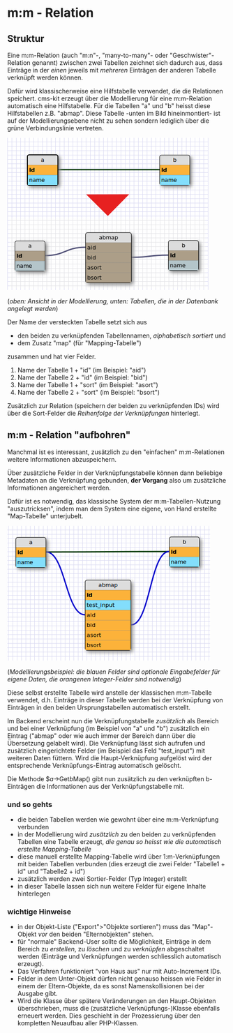 # m:m - Relation

## Struktur

Eine m:m-Relation (auch "m:n"-, "many-to-many"- oder "Geschwister"-Relation genannt) zwischen zwei Tabellen zeichnet sich dadurch aus, dass Einträge in der *einen* jeweils mit *mehreren* Einträgen der anderen Tabelle verknüpft werden können. 

Dafür wird klassischerweise eine Hilfstabelle verwendet, die die Relationen speichert. cms-kit erzeugt über die Modellierung für eine m:m-Relation automatisch eine Hilfstabelle. Für die Tabellen "a" und "b" heisst diese Hilfstabellen z.B. "abmap". Diese Tabelle -unten im Bild hineinmontiert- ist auf der Modellierungsebene nicht zu sehen sondern lediglich über die grüne Verbindungslinie vertreten.

!["Modell"](img/abmap_real.png "Modell")

(*oben: Ansicht in der Modellierung, unten: Tabellen, die in der Datenbank angelegt werden*)

Der Name der versteckten Tabelle setzt sich aus

* den beiden zu verknüpfenden Tabellennamen, *alphabetisch sortiert* und
* dem Zusatz "map" (für "Mapping-Tabelle")

zusammen und hat vier Felder.

1. Name der Tabelle 1 + "id" (im Beispiel: "aid")
2. Name der Tabelle 2 + "id" (im Beispiel: "bid")
3. Name der Tabelle 1 + "sort" (im Beispiel: "asort")
4. Name der Tabelle 2 + "sort" (im Beispiel: "bsort")

Zusätzlich zur Relation (speichern der beiden zu verknüpfenden IDs) wird über die Sort-Felder die *Reihenfolge der Verknüpfungen* hinterlegt.

## m:m - Relation "aufbohren"

Manchmal ist es interessant, zusätzlich zu den "einfachen" m:m-Relationen weitere Informationen abzuspeichern.

Über zusätzliche Felder in der Verknüpfungstabelle können dann beliebige Metadaten an die Verknüpfung gebunden, **der Vorgang** also um zusätzliche Informationen angereichert werden.

Dafür ist es notwendig, das klassische System der m:m-Tabellen-Nutzung "auszutricksen", indem man dem System eine eigene, von Hand erstellte "Map-Tabelle" unterjubelt.

!["Modell"](img/abmap_plus.png "Modell")

(*Modellierungsbeispiel: die blauen Felder sind optionale Eingabefelder für eigene Daten, die orangenen Integer-Felder sind notwendig*)

Diese selbst erstellte Tabelle wird anstelle der klassischen m:m-Tabelle verwendet, d.h. Einträge in dieser Tabelle werden  bei der Verknüpfung von Einträgen in den beiden Ursprungstabellen automatisch erstellt.

Im Backend erscheint nun die Verknüpfungstabelle *zusätzlich* als Bereich und bei einer Verknüpfung (im Beispiel von "a" und "b") zusätzlich ein Eintrag ("abmap" oder wie auch immer der Bereich dann über die Übersetzung gelabelt wird). Die Verknüpfung lässt sich aufrufen und zusätzlich eingerichtete Felder (im Beispiel das Feld "test_input") mit weiteren Daten füttern. Wird die Haupt-Verknüpfung aufgelöst wird der entsprechende Verknüpfungs-Eintrag automatisch gelöscht.

Die Methode $*a*->Get*b*Map() gibt nun zusätzlich zu den verknüpften b-Einträgen die Informationen aus der Verknüpfungstabelle mit.

### und so gehts

* die beiden Tabellen werden wie gewohnt über eine m:m-Verknüpfung verbunden
* in der Modellierung wird *zusätzlich* zu den beiden zu verknüpfenden Tabellen eine Tabelle erzeugt, *die genau so heisst wie die automatisch erstellte Mapping-Tabelle*
* diese manuell erstellte Mapping-Tabelle wird über 1:m-Verknüpfungen mit beiden Tabellen verbunden (dies erzeugt die zwei Felder "Tabelle1 + id" und "Tabelle2 + id")
* zusätzlich werden zwei Sortier-Felder (Typ Integer) erstellt
* in dieser Tabelle lassen sich nun weitere Felder für eigene Inhalte hinterlegen

### wichtige Hinweise

* in der Objekt-Liste ("Export">"Objekte sortieren") muss das "Map"-Objekt *vor* den beiden "Elternobjekten" stehen.
* für "normale" Backend-User sollte die Möglichkeit, Einträge in dem Bereich zu *erstellen*, zu *löschen* und zu *verknüpfen* abgeschaltet werden (Einträge und Verknüpfungen werden schliesslich automatisch erzeugt).
* Das Verfahren funktioniert "von Haus aus" nur mit Auto-Increment IDs.
* Felder in dem Unter-Objekt dürfen nicht genauso heissen wie Felder in einem der Eltern-Objekte, da es sonst Namenskollisionen bei der Ausgabe gibt.
* Wird die Klasse über spätere Veränderungen an den Haupt-Objekten überschrieben, muss die (zusätzliche Verknüpfungs-)Klasse ebenfalls erneuert werden. Dies geschieht in der Prozessierung über den kompletten Neuaufbau aller PHP-Klassen.




